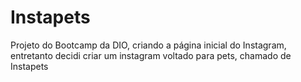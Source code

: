 # Instapets
Projeto do Bootcamp da DIO, criando a página inicial do Instagram, entretanto decidi criar um instagram voltado para pets, chamado de Instapets
